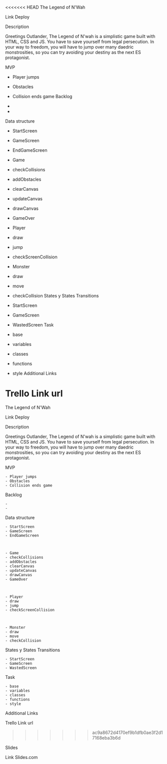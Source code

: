 <<<<<<< HEAD
The Legend of N'Wah

Link Deploy

Description

Greetings Outlander, The Legend of N'wah is a simplistic game built with HTML, CSS and JS. You have to save yourself from legal persecution. In your way to freedom, you will have to jump over many daedric monstrosities, so you can try avoiding your destiny as the next ES protagonist.

MVP

- Player jumps
- Obstacles
- Collision ends game
Backlog

-
-
Data structure

- StartScreen
- GameScreen
- EndGameScreen



- Game
- checkCollisions
- addObstacles
- clearCanvas
- updateCanvas
- drawCanvas
- GameOver



- Player
- draw
- jump
- checkScreenCollision



- Monster
- draw
- move
- checkCollision
States y States Transitions

- StartScreen
- GameScreen
- WastedScreen 
Task

- base
- variables
- classes
- functions
- style
Additional Links

Trello Link url
=======
The Legend of N'Wah 

Link Deploy



Description

Greetings Outlander, The Legend of N'wah is a simplistic game built with HTML, CSS and JS.
You have to save yourself from legal persecution. In your way to freedom, you will have to jump over many daedric monstrosities, so you can try avoiding your destiny as the next ES protagonist.

MVP

   
    - Player jumps
    - Obstacles
    - Collision ends game


Backlog

    -
    -

Data structure



    - StartScreen
    - GameScreen
    - EndGameScreen


   
    - Game
    - checkCollisions
    - addObstacles
    - clearCanvas
    - updateCanvas
    - drawCanvas
    - GameOver



    - Player
    - draw
    - jump
    - checkScreenCollision



    - Monster
    - draw
    - move
    - checkCollision


States y States Transitions

    - StartScreen
    - GameScreen
    - WastedScreen 

   
Task

	- base
	- variables
	- classes
	- functions
	- style



Additional Links

Trello
Link url
>>>>>>> ac9a8672d4170ef9b1dfb0ae3f2d17168eba3b6d

Slides

Link Slides.com
